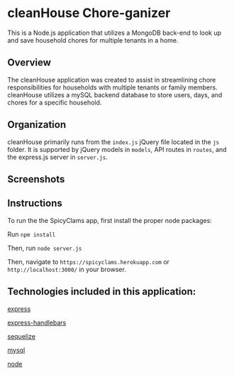 # cleanHouse Chore-ganizer

This is a Node.js application that utilizes a MongoDB back-end to look up and save household chores for multiple tenants in a home.

## Overview

The cleanHouse application was created to assist in streamlining chore responsibilities for households with multiple tenants or family members. cleanHouse utilizes a mySQL backend database to store users, days, and chores for a specific household.

## Organization

cleanHouse primarily runs from the `index.js` jQuery file located in the `js` folder. It is supported by jQuery models in `models`, API routes in `routes`, and the express.js server in `server.js`.

## Screenshots

## Instructions

To run the the SpicyClams app, first install the proper node packages:

Run `npm install`

Then, run `node server.js`

Then, navigate to `https://spicyclams.herokuapp.com` or `http://localhost:3000/` in your browser.

## Technologies included in this application:

[express](https://www.npmjs.com/package/express)

[express-handlebars](https://www.npmjs.com/package/express-handlebars)

[sequelize](https://www.npmjs.com/package/sequelize)

[mysql](https://www.npmjs.com/package/mysql)

[node](https://www.npmjs.com/package/node)